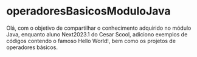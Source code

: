 # operadoresBasicosModuloJava
Olá, com o objetivo de compartilhar o conhecimento adquirido no módulo Java, enquanto aluno Next2023.1 do Cesar Scool, adiciono exemplos de códigos contendo o famoso Hello World!, bem como 
os projetos de operadores básicos.
